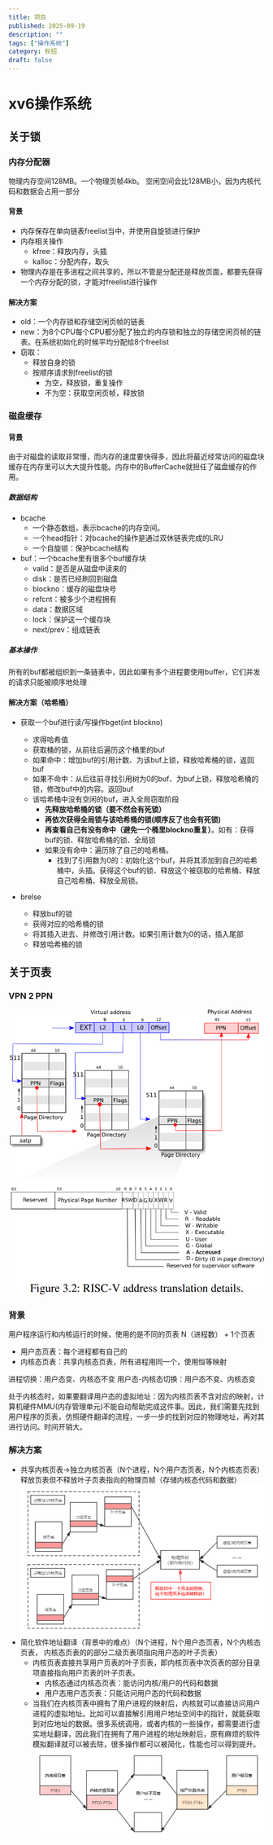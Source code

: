 ```yaml
---
title: 项目
published: 2025-09-19
description: ""
tags: ["操作系统"]
category: 秋招
draft: false
---
```


# xv6操作系统
## 关于锁
### 内存分配器
物理内存空间128MB。一个物理页帧4kb。
空闲空间会比128MB小，因为内核代码和数据会占用一部分
#### 背景
- 内存保存在单向链表freelist当中，并使用自旋锁进行保护
- 内存相关操作
  - kfree：释放内存，头插
  - kalloc：分配内存，取头
- 物理内存是在多进程之间共享的，所以不管是分配还是释放页面，都要先获得一个内存分配的锁，才能对freelist进行操作
#### 解决方案
- old：一个内存锁和存储空闲页帧的链表
- new：为8个CPU每个CPU都分配了独立的内存锁和独立的存储空闲页帧的链表。在系统初始化的时候平均分配给8个freelist
- 窃取：
  - 释放自身的锁
  - 按顺序请求别freelist的锁
    + 为空，释放锁，重复操作
    + 不为空：获取空闲页帧，释放锁

### 磁盘缓存
#### 背景
由于对磁盘的读取非常慢，而内存的速度要快得多，因此将最近经常访问的磁盘块缓存在内存里可以大大提升性能。内存中的BufferCache就担任了磁盘缓存的作用。
##### 数据结构
- bcache
  - 一个静态数组，表示bcache的内存空间。
  - 一个head指针：对bcache的操作是通过双休链表完成的LRU
  - 一个自旋锁：保护bcache结构
- buf：一个bcache里有很多个buf缓存块
  - valid：是否是从磁盘中读来的
  - disk：是否已经刷回到磁盘
  - blockno：缓存的磁盘块号
  - refcnt：被多少个进程拥有
  - data：数据区域
  - lock：保护这一个缓存块
  - next/prev：组成链表
##### 基本操作
所有的buf都被组织到一条链表中，因此如果有多个进程要使用buffer，它们并发的请求只能被顺序地处理

#### 解决方案（哈希桶）
- 获取一个buf进行读/写操作bget(int blockno)
  - 求得哈希值
  - 获取桶的锁，从前往后遍历这个桶里的buf
  - 如果命中：增加buf的引用计数、为该buf上锁，释放哈希桶的锁，返回buf
  - 如果不命中：从后往前寻找引用树为0的buf、为buf上锁，释放哈希桶的锁，修改buf中的内容。返回buf
  - 该哈希桶中没有空闲的buf，进入全局窃取阶段
    - **先释放哈希桶的锁（要不然会有死锁）**
    - **再依次获得全局锁与该哈希桶的锁(顺序反了也会有死锁)**
    - **再查看自己有没有命中（避免一个桶里blockno重复）**。如有：获得buf的锁、释放哈希桶的锁、全局锁
    - 如果没有命中：遍历除了自己的哈希桶。
      + 找到了引用数为0的：初始化这个buf，并将其添加到自己的哈希桶中，头插。获得这个buf的锁、释放这个被窃取的哈希桶、释放自己哈希桶、释放全局锁。
  
- brelse
  - 释放buf的锁
  - 获得对应的哈希桶的锁
  - 将其插入进去、并修改引用计数。如果引用计数为0的话，插入尾部
  - 释放哈希桶的锁


## 关于页表
### VPN 2 PPN
![alt text](assets/image.png)
### 背景
用户程序运行和内核运行的时候，使用的是不同的页表
N（进程数） + 1个页表
- 用户态页表：每个进程都有自己的
- 内核态页表：共享内核态页表，所有进程用同一个，使用恒等映射

进程切换：用户态变、内核态不变
用户态-内核态切换：用户态不变、内核态变

处于内核态时，如果要翻译用户态的虚拟地址：因为内核页表不含对应的映射，计算机硬件MMU(内存管理单元)不能自动帮助完成这件事。因此，我们需要先找到用户程序的页表，仿照硬件翻译的流程，一步一步的找到对应的物理地址，再对其进行访问。时间开销大。


### 解决方案
- 共享内核页表->独立内核页表（N个进程，N个用户态页表，N个内核态页表）
  释放页表但不释放叶子页表指向的物理页帧（存储内核态代码和数据）
  ![alt text](assets/image-1.png)
- 简化软件地址翻译（背景中的难点）（N个进程，N个用户态页表，N个内核态页表， 内核态页表的的部分二级页表项指向用户态的叶子页表）
  - 内核页表直接共享用户页表的叶子页表，即内核页表中次页表的部分目录项直接指向用户页表的叶子页表。
    - 内核态通过内核态页表：能访问内核/用户的代码和数据
    - 用户态用户态页表：只能访问用户态的代码和数据
  - 当我们在内核页表中拥有了用户进程的映射后，内核就可以直接访问用户进程的虚拟地址。比如可以直接解引用用户地址空间中的指针，就能获取到对应地址的数据。很多系统调用，或者内核的一些操作，都需要进行虚实地址翻译，因此我们在拥有了用户进程的地址映射后，原有麻烦的软件模拟翻译就可以被去除，很多操作都可以被简化，性能也可以得到提升。
  ![alt text](assets/image-2.png)


